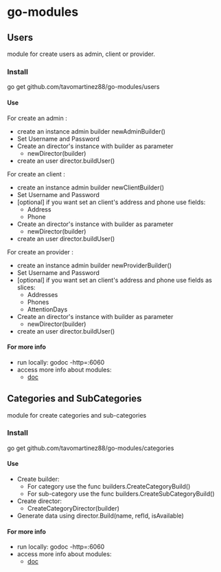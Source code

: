 # go-modules

## Users
module for create users as admin, client or provider.

### Install
go get github.com/tavomartinez88/go-modules/users

#### Use
For create an admin :
- create an instance admin builder newAdminBuilder()
- Set Username and Password
- Create an director's instance with builder as parameter
    - newDirector(builder)
- create an user director.buildUser()

For create an client :
- create an instance admin builder newClientBuilder()
- Set Username and Password
- [optional] if you want set an client's address and phone use fields:
    - Address
    - Phone 
- Create an director's instance with builder as parameter
    - newDirector(builder)
- create an user director.buildUser()   

For create an provider :
- create an instance admin builder newProviderBuilder()
- Set Username and Password
- [optional] if you want set an client's address and phone use fields as slices:
    - Addresses
    - Phones 
    - AttentionDays
- Create an director's instance with builder as parameter
    - newDirector(builder)
- create an user director.buildUser()  

#### For more info
- run locally: godoc -http=:6060
- access more info about modules:
    -  [doc](http://localhost:6060/pkg/github.com/tavomartinez88/go-modules/users/)    
    
## Categories and SubCategories
module for create categories and sub-categories

### Install
go get github.com/tavomartinez88/go-modules/categories   

#### Use
- Create builder:
    - For category use the func builders.CreateCategoryBuild()
    - For sub-category use the func builders.CreateSubCategoryBuild()
- Create director:
    - CreateCategoryDirector(builder)
- Generate data using director.Build(name, refId, isAvailable)

#### For more info
- run locally: godoc -http=:6060
- access more info about modules:
    -  [doc](http://localhost:6060/pkg/github.com/tavomartinez88/go-modules/categories/)        